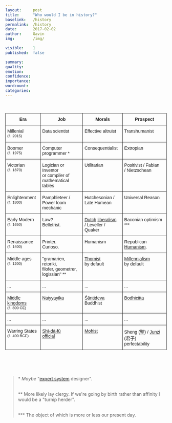 ```yaml
---
layout:     post
title:      "Who would I be in history?"
baselink:   /history
permalink:  /history
date:       2017-02-02
author:     Gavin   
img:        /img/

visible:    1
published:  false

summary:    
quality:    
emotion:    
confidence: 
importance: 
wordcount:  
categories: 
---
```


<br>
<div align="center">

<style type="text/css">
.tg  {border-collapse:collapse;border-spacing:0;}
.tg td{font-family:Arial, sans-serif;font-size:14px;padding:10px 5px;border-style:solid;border-width:1px;overflow:hidden;word-break:normal;}
.tg th{font-family:Arial, sans-serif;font-size:14px;font-weight:normal;padding:10px 5px;border-style:solid;border-width:1px;overflow:hidden;word-break:normal;}
.tg .tg-yw4l{vertical-align:top}
</style>
<table class="tg">
  <tr>
    <th class="tg-yw4l"><b>Era</b></th>
    <th class="tg-yw4l"><b>Job</b></th>
    <th class="tg-yw4l"><b>Morals</b></th>
    <th class="tg-yw4l"><b>Prospect</b></th>
  </tr>
  <tr>
    <td class="tg-yw4l">Millenial <br><small>(fl. 2015)</small></td>
    <td class="tg-yw4l">Data scientist<br><br></td>
    <td class="tg-yw4l">Effective altruist<br></td>
    <td class="tg-yw4l">Transhumanist</td>
  </tr>
  <tr>
    <td class="tg-yw4l">Boomer<br><small>(fl. 1975)</small><br></td>
    <td class="tg-yw4l">Computer programmer *<br></td>
    <td class="tg-yw4l">Consequentialist</td>
    <td class="tg-yw4l">Extropian</td>
  </tr>
  <tr>
    <td class="tg-yw4l">Victorian<br><small>(fl. 1870)</small><br></td>
    <td class="tg-yw4l">Logician or Inventor <br>or compiler of <br>mathematical tables<br></td>
    <td class="tg-yw4l">Utilitarian</td>
    <td class="tg-yw4l">Positivist / Fabian<br> / Nietzschean<br></td>
  </tr>
  <tr>
    <td class="tg-yw4l">Enlightenment<br><small>(fl. 1800)</small></td>
    <td class="tg-yw4l">Pamphleteer /<br>Power loom <br>mechanic<br></td>
    <td class="tg-yw4l">Hutchesonian /<br>Late Humean </td>
    <td class="tg-yw4l">Universal Reason</td>
  </tr>
  <tr>
    <td class="tg-yw4l">Early Modern<br><small>(fl. 1650)</small></td>
    <td class="tg-yw4l">Law?<br>Belletrist.</td>
    <td class="tg-yw4l"><a href="https://en.wikipedia.org/wiki/Tractatus_Theologico-Politicus">Dutch</a> <a href="https://en.wikipedia.org/wiki/Hugo_Grotius">liberalism</a> <br>/ Leveller / Quaker</td>
    <td class="tg-yw4l">Baconian optimism ***</td>
  </tr>

  <tr>
    <td class="tg-yw4l">Renaissance <br><small>(fl. 1400)</small></td>
    <td class="tg-yw4l">Printer.<br>Curioso.</td>
    <td class="tg-yw4l">Humanism</td>
    <td class="tg-yw4l">Republican <a href="https://en.wikipedia.org/wiki/Oration_on_the_Dignity_of_Man">Humanism</a>.</td>
  </tr>
  <tr>
    <td class="tg-yw4l">Middle ages <br><small>(fl. 1200)</small></td>
    <td class="tg-yw4l">"gramarien, retoriki, <br>filofer, geometrer, <br>logissian" **<br></td>
    <td class="tg-yw4l"><a href="https://en.wikipedia.org/wiki/Thomism#Ethics">Thomist</a><br> by default</td>
    <td class="tg-yw4l"><a href="https://en.wikipedia.org/wiki/Millennialism">Millennialism</a><br> by default</td>
  </tr>
  <tr>
    <td class="tg-yw4l">...</small></td>
    <td class="tg-yw4l">...<br></td>
    <td class="tg-yw4l">...</td>
    <td class="tg-yw4l">...</td>
  </tr>  
  <tr>
    <td class="tg-yw4l"><a href="https://en.wikipedia.org/wiki/Middle_kingdoms_of_India">Middle kingdoms</a> <br>
<small>(fl. 800 CE)</small></td>
    <td class="tg-yw4l"><a href="https://en.wikipedia.org/wiki/Nyaya">Naiyyayika</a><br></td>
    <td class="tg-yw4l"><a href="https://plato.stanford.edu/entries/shantideva/">Śāntideva</a> Buddhist</td>
    <td class="tg-yw4l"><a href="https://en.wikipedia.org/wiki/Bodhicitta">Bodhicitta</a></td>
  </tr>
  <tr>
    <td class="tg-yw4l">...</small></td>
    <td class="tg-yw4l">...<br></td>
    <td class="tg-yw4l">...</td>
    <td class="tg-yw4l">...</td>
  </tr>
  <tr>
    <td class="tg-yw4l">Warring States<br><small>(fl. 400 BCE)</small><br></td>
    <td class="tg-yw4l"><a href="https://en.wikipedia.org/wiki/Scholar-official">Shì-dà-fū</a><br><a href="https://en.wikipedia.org/wiki/Scholar-official">official</a><br></td>
    <td class="tg-yw4l"><a href="https://en.wikipedia.org/wiki/Mohism#Caring_and_impartiality">Mohist</a></td>
    <td class="tg-yw4l">Sheng (聖) / <a href="https://plato.stanford.edu/entries/ethics-chinese/#VirEthDaoJunRen">Junzi</a> (君子)<br> perfectability<br></td>
  </tr>
    
</table>

</div>

<br><br><br>
<blockquote>
* <i>Maybe</i> "<a href="https://en.wikipedia.org/wiki/Expert_system">expert system</a> designer".<br><br>

** More likely lay clergy. If we're going by birth rather than affinity I would be a "turnip herder".<br><br>

*** The object of which is more or less our present day.
</blockquote>


<br><br><br>